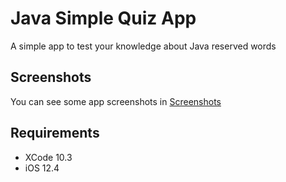 # Java Simple Quiz App

A simple app to test your knowledge about Java reserved words

## Screenshots

You can see some app screenshots in [Screenshots](Screenshots/)

## Requirements

- XCode 10.3
- iOS 12.4

